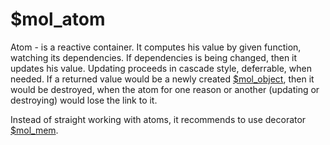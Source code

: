 # $mol_atom

Atom - is a reactive container. It computes his value by given function, watching its dependencies. If dependencies is being changed, then it updates his value. Updating proceeds in cascade style, deferrable, when needed. If a returned value would be a newly created  [$mol_object](../object), then it would be destroyed, when the atom for one reason or another (updating or destroying) would lose the link to it.

Instead of straight working with atoms, it recommends to use decorator [$mol_mem](../mem).
